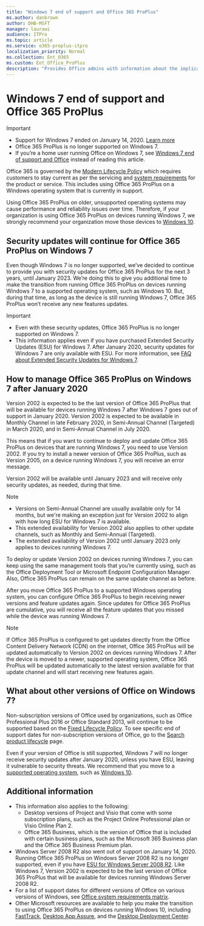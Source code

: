 ```yaml
---
title: "Windows 7 end of support and Office 365 ProPlus"
ms.author: danbrown
author: DHB-MSFT
manager: laurawi
audience: ITPro
ms.topic: article
ms.service: o365-proplus-itpro
localization_priority: Normal
ms.collection: Ent_O365
ms.custom: Ent_Office_ProPlus
description: "Provides Office admins with information about the implications of Windows 7 end of support on Office 365 ProPlus."
---
```


# Windows 7 end of support and Office 365 ProPlus

> [!IMPORTANT]
> - Support for Windows 7 ended on January 14, 2020. [Learn more](https://www.microsoft.com/microsoft-365/windows/end-of-windows-7-support)
> - Office 365 ProPlus is no longer supported on Windows 7.
> - If you’re a home user running Office on Windows 7, see [Windows 7 end of support and Office](https://support.office.com/article/78f20fab-b57b-44d7-8368-06a8493f3cb9) instead of reading this article.

Office 365 is governed by the [Modern Lifecycle Policy](https://support.microsoft.com/help/30881/modern-lifecycle-policy) which requires customers to stay current as per the servicing and [system requirements](https://products.office.com/office-system-requirements) for the product or service. This includes using Office 365 ProPlus on a Windows operating system that is currently in support.

Using Office 365 ProPlus on older, unsupported operating systems may cause performance and reliability issues over time. Therefore, if your organization is using Office 365 ProPlus on devices running Windows 7, we strongly recommend your organization move those devices to [Windows 10](https://www.microsoft.com/microsoft-365/windows/end-of-windows-7-support?rtc=1#office-ContentAreaHeadingTemplate-s9f0ou1).

## Security updates will continue for Office 365 ProPlus on Windows 7

Even though Windows 7 is no longer supported, we’ve decided to continue to provide you with security updates for Office 365 ProPlus for the next 3 years, until January 2023. We’re doing this to give you additional time to make the transition from running Office 365 ProPlus on devices running Windows 7 to a supported operating system, such as Windows 10. But, during that time, as long as the device is still running Windows 7, Office 365 ProPlus won’t receive any new features updates.

> [!IMPORTANT]
> - Even with these security updates, Office 365 ProPlus is no longer supported on Windows 7.
> - This information applies even if you have purchased Extended Security Updates (ESU) for Windows 7. After January 2020, security updates for Windows 7 are only available with ESU. For more information, see [FAQ about Extended Security Updates for Windows 7](https://support.microsoft.com/help/4527878/faq-about-extended-security-updates-for-windows-7).

## How to manage Office 365 ProPlus on Windows 7 after January 2020

Version 2002 is expected to be the last version of Office 365 ProPlus that will be available for devices running Windows 7 after Windows 7 goes out of support in January 2020. Version 2002 is expected to be available in Monthly Channel in late February 2020, in Semi-Annual Channel (Targeted) in March 2020, and in Semi-Annual Channel in July 2020.

This means that if you want to continue to deploy and update Office 365 ProPlus on devices that are running Windows 7, you need to use Version 2002. If you try to install a newer version of Office 365 ProPlus, such as Version 2005, on a device running Windows 7, you will receive an error message.

Version 2002 will be available until January 2023 and will receive only security updates, as needed, during that time.

> [!NOTE]
> - Versions on Semi-Annual Channel are usually available only for 14 months, but we're making an exception just for Version 2002 to align with how long ESU for Windows 7 is available. 
> - This extended availability for Version 2002 also applies to other update channels, such as Monthly and Semi-Annual (Targeted).
> - The extended availability of Version 2002 until January 2023 only applies to devices running Windows 7.

To deploy or update Version 2002 on devices running Windows 7, you can keep using the same  management tools that you’re currently using, such as the Office Deployment Tool or Microsoft Endpoint Configuration Manager. Also, Office 365 ProPlus can remain on the same update channel as before.

After you move Office 365 ProPlus to a supported Windows operating system, you can configure Office 365 ProPlus to begin receiving newer versions and feature updates again. Since updates for Office 365 ProPlus are cumulative, you will receive all the feature updates that you missed while the device was running Windows 7.

> [!NOTE]
> If Office 365 ProPlus is configured to get updates directly from the Office Content Delivery Network (CDN) on the internet, Office 365 ProPlus will be updated automatically to Version 2002 on devices running Windows 7. After the device is moved to a newer, supported operating system, Office 365 ProPlus will be updated automatically to the latest version available for that update channel and will start receiving new features again.

## What about other versions of Office on Windows 7?

Non-subscription versions of Office used by organizations, such as Office Professional Plus 2016 or Office Standard 2013, will continue to be supported based on the [Fixed Lifecycle Policy](https://support.microsoft.com/help/14085). To see specific end of support dates for non-subscription versions of Office, go to the [Search product lifecycle](https://support.microsoft.com/lifecycle/search) page.

Even if your version of Office is still supported, Windows 7 will no longer receive security updates after January 2020, unless you have ESU, leaving it vulnerable to security threats. We recommend that you move to a [supported operating system](https://products.office.com/office-system-requirements), such as [Windows 10](https://www.microsoft.com/microsoft-365/windows/end-of-windows-7-support?rtc=1#office-ContentAreaHeadingTemplate-s9f0ou1).

## Additional information

- This information also applies to the following:
   - Desktop versions of Project and Visio that come with some subscription plans, such as the Project Online Professional plan or Visio Online Plan 2. 
  - Office 365 Business, which is the version of Office that is included with certain business plans, such as the Microsoft 365 Business plan and the Office 365 Business Premium plan.
- Windows Server 2008 R2 also went out of support on January 14, 2020. Running Office 365 ProPlus on Windows Server 2008 R2 is no longer supported, even if you have [ESU for Windows Server 2008 R2](https://www.microsoft.com/cloud-platform/extended-security-updates). Like Windows 7, Version 2002 is expected to be the last version of Office 365 ProPlus that will be available for devices running Windows Server 2008 R2.  
- For a list of support dates for different versions of Office on various versions of Windows, see [Office system requirements matrix](https://go.microsoft.com/fwlink/p/?linkid=2085724).
- Other Microsoft resources are available to help you make the transition to using Office 365 ProPlus on devices running Windows 10, including [FastTrack](https://docs.microsoft.com/fasttrack/win-10-fasttrack-benefit-for-windows-10), [Desktop App Assure](https://docs.microsoft.com/fasttrack/win-10-desktop-app-assure), and the [Desktop Deployment Center](https://docs.microsoft.com/microsoft-365/enterprise/desktop-deployment-center-home).